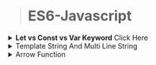 >	# ES6-Javascript


<details>
[<summary><b>Let vs Const vs Var Keyword</b> Click Here</summary>]()


</details>

<details>
<summary>Template String And Multi Line String</summary>


</details>

<details>
<summary>Arrow Function</summary>


</details>






